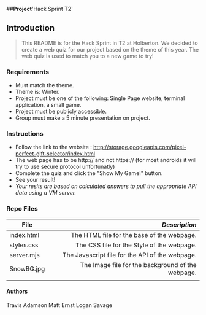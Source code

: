 ##**Project**'Hack Sprint T2'

## Introduction
> This README is for the Hack Sprint in T2 at Holberton.
> We decided to create a web quiz for our project based on the theme of this year.
> The web quiz is used to match you to a new game to try!

### Requirements
- Must match the theme.
- Theme is: Winter.
- Project must be one of the following: Single Page website, terminal application, a small game.
- Project must be publicly accessible.
- Group must make a 5 minute presentation on project.

### Instructions
- Follow the link to the website : http://storage.googleapis.com/pixel-perfect-gift-selector/index.html
- The web page has to be http:// and not https:// (for most androids it will try to use secure protocol unfortunatly)
- Complete the quiz and click the "Show My Game!" button.
- See your result!
- *Your reslts are based on calculated answers to pull the appropriate API data using a VM server.*

### Repo Files
| **File** | *__Description__* |
|----------|----------------:|
|index.html| The HTML file for the base of the webpage.|
|styles.css| The CSS file for the Style of the webpage.|
|server.mjs| The Javascript file for the API of the webpage.|
|SnowBG.jpg| The Image file for the background of the webpage.|
||

#### Authors
Travis Adamson
Matt Ernst
Logan Savage